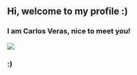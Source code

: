 ## Hi, welcome to my profile :)

### I am Carlos Veras, nice to meet you!

![](https://media.giphy.com/media/B81XkL3dtnWTe/giphy.gif)

### :)
